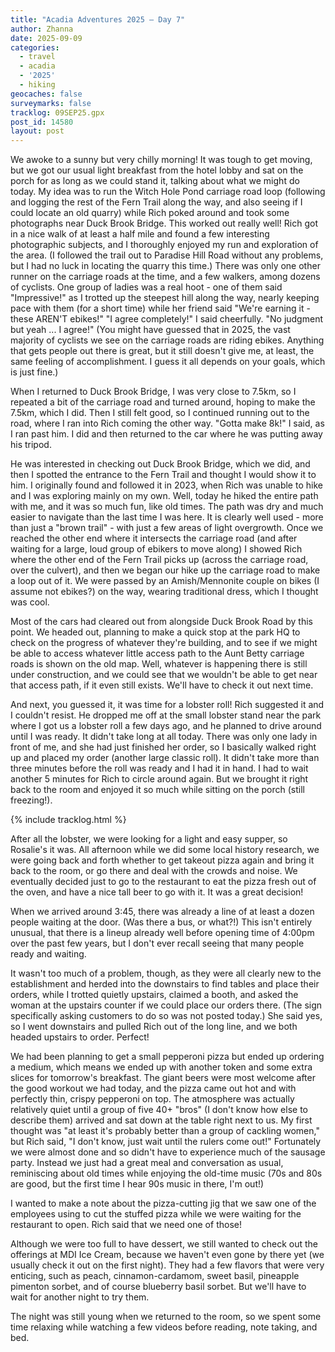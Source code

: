 ```yaml
---
title: "Acadia Adventures 2025 – Day 7"
author: Zhanna
date: 2025-09-09
categories: 
  - travel
  - acadia
  - '2025'
  - hiking
geocaches: false
surveymarks: false
tracklog: 09SEP25.gpx
post_id: 14580
layout: post
---
```


We awoke to a sunny but very chilly morning! It was tough to get moving, but we got our usual light breakfast from the hotel lobby and sat on the porch for as long as we could stand it, talking about what we might do today. My idea was to run the Witch Hole Pond carriage road loop (following and logging the rest of the Fern Trail along the way, and also seeing if I could locate an old quarry) while Rich poked around and took some photographs near Duck Brook Bridge. This worked out really well! Rich got in a nice walk of at least a half mile and found a few interesting photographic subjects, and I thoroughly enjoyed my run and exploration of the area. (I followed the trail out to Paradise Hill Road without any problems, but I had no luck in locating the quarry this time.) There was only one other runner on the carriage roads at the time, and a few walkers, among dozens of cyclists. One group of ladies was a real hoot - one of them said "Impressive!" as I trotted up the steepest hill along the way, nearly keeping pace with them (for a short time) while her friend said "We're earning it - these AREN'T ebikes!" "I agree completely!" I said cheerfully. "No judgment but yeah ... I agree!" (You might have guessed that in 2025, the vast majority of cyclists we see on the carriage roads are riding ebikes. Anything that gets people out there is great, but it still doesn't give me, at least, the same feeling of accomplishment. I guess it all depends on your goals, which is just fine.)

When I returned to Duck Brook Bridge, I was very close to 7.5km, so I repeated a bit of the carriage road and turned around, hoping to make the 7.5km, which I did. Then I still felt good, so I continued running out to the road, where I ran into Rich coming the other way. "Gotta make 8k!" I said, as I ran past him. I did and then returned to the car where he was putting away his tripod.

He was interested in checking out Duck Brook Bridge, which we did, and then I spotted the entrance to the Fern Trail and thought I would show it to him. I originally found and followed it in 2023, when Rich was unable to hike and I was exploring mainly on my own. Well, today he hiked the entire path with me, and it was so much fun, like old times. The path was dry and much easier to navigate than the last time I was here. It is clearly well used - more than just a "brown trail" - with just a few areas of light overgrowth. Once we reached the other end where it intersects the carriage road (and after waiting for a large, loud group of ebikers to move along) I showed Rich where the other end of the Fern Trail picks up (across the carriage road, over the culvert), and then we began our hike up the carriage road to make a loop out of it. We were passed by an Amish/Mennonite couple on bikes (I assume not ebikes?) on the way, wearing traditional dress, which I thought was cool.

Most of the cars had cleared out from alongside Duck Brook Road by this point. We headed out, planning to make a quick stop at the park HQ to check on the progress of whatever they're building, and to see if we might be able to access whatever little access path to the Aunt Betty carriage roads is shown on the old map. Well, whatever is happening there is still under construction, and we could see that we wouldn't be able to get near that access path, if it even still exists. We'll have to check it out next time.

And next, you guessed it, it was time for a lobster roll! Rich suggested it and I couldn't resist. He dropped me off at the small lobster stand near the park where I got us a lobster roll a few days ago, and he planned to drive around until I was ready. It didn't take long at all today. There was only one lady in front of me, and she had just finished her order, so I basically walked right up and placed my order (another large classic roll). It didn't take more than three minutes before the roll was ready and I had it in hand. I had to wait another 5 minutes for Rich to circle around again. But we brought it right back to the room and enjoyed it so much while sitting on the porch (still freezing!). 

{% include tracklog.html %}

After all the lobster, we were looking for a light and easy supper, so Rosalie's it was. All afternoon while we did some local history research, we were going back and forth whether to get takeout pizza again and bring it back to the room, or go there and deal with the crowds and noise. We eventually decided just to go to the restaurant to eat the pizza fresh out of the oven, and have a nice tall beer to go with it. It was a great decision!

When we arrived around 3:45, there was already a line of at least a dozen people waiting at the door. (Was there a bus, or what?!) This isn't entirely unusual, that there is a lineup already well before opening time of 4:00pm over the past few years, but I don't ever recall seeing that many people ready and waiting.

It wasn't too much of a problem, though, as they were all clearly new to the establishment and herded into the downstairs to find tables and place their orders, while I trotted quietly upstairs, claimed a booth, and asked the woman at the upstairs counter if we could place our orders there. (The sign specifically asking customers to do so was not posted today.) She said yes, so I went downstairs and pulled Rich out of the long line, and we both headed upstairs to order. Perfect!

We had been planning to get a small pepperoni pizza but ended up ordering a medium, which means we ended up with another token and some extra slices for tomorrow's breakfast. The giant beers were most welcome after the good workout we had today, and the pizza came out hot and with perfectly thin, crispy pepperoni on top. The atmosphere was actually relatively quiet until a group of five 40+ "bros" (I don't know how else to describe them) arrived and sat down at the table right next to us. My first thought was "at least it's probably better than a group of cackling women," but Rich said, "I don't know, just wait until the rulers come out!" Fortunately we were almost done and so didn't have to experience much of the sausage party. Instead we just had a great meal and conversation as usual, reminiscing about old times while enjoying the old-time music (70s and 80s are good, but the first time I hear 90s music in there, I'm out!)

I wanted to make a note about the pizza-cutting jig that we saw one of the employees using to cut the stuffed pizza while we were waiting for the restaurant to open. Rich said that we need one of those!

Although we were too full to have dessert, we still wanted to check out the offerings at MDI Ice Cream, because we haven't even gone by there yet (we usually check it out on the first night). They had a few flavors that were very enticing, such as peach, cinnamon-cardamom, sweet basil, pineapple pimenton sorbet, and of course blueberry basil sorbet. But we'll have to wait for another night to try them.

The night was still young when we returned to the room, so we spent some time relaxing while watching a few videos before reading, note taking, and bed.
